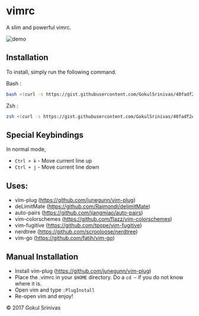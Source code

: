 # vimrc

A slim and powerful vimrc.

![demo](https://cloud.githubusercontent.com/assets/6184049/18015626/1fceebdc-6be6-11e6-96c6-c5e369feac6c.gif)

## Installation

To install, simply run the following command.

Bash : 
```sh
bash <(curl -s https://gist.githubusercontent.com/GokulSrinivas/40fadf2e94ec1f164d3c/raw/1e017d0e82294b5c2afbe9a18224a8c1a81c6784/install_vim.sh)
```
Zsh :
```sh
zsh <(curl -s https://gist.githubusercontent.com/GokulSrinivas/40fadf2e94ec1f164d3c/raw/1e017d0e82294b5c2afbe9a18224a8c1a81c6784/install_vim.sh)
```

## Special Keybindings

In normal mode,
* `Ctrl + k` - Move current line up
* `Ctrl + j` - Move current line down

## Uses:

* vim-plug (https://github.com/junegunn/vim-plug)
* deLimitMate (https://github.com/Raimondi/delimitMate)
* auto-pairs (https://github.com/jiangmiao/auto-pairs)
* vim-colorschemes (https://github.com/flazz/vim-colorschemes)
* vim-fugitive (https://github.com/tpope/vim-fugitive)
* nerdtree (https://github.com/scrooloose/nerdtree)
* vim-go (https://github.com/fatih/vim-go)

## Manual Installation

* Install vim-plug (https://github.com/junegunn/vim-plug)
* Place the .vimrc in your `$HOME` directory. Do a `cd ~` if you do not know where it is.
* Open vim and type `:PlugInstall` 
* Re-open vim and enjoy!

&copy; 2017 Gokul Srinivas
